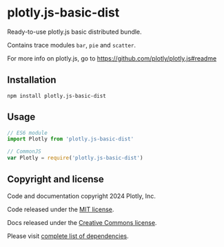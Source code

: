 # plotly.js-basic-dist

Ready-to-use plotly.js basic distributed bundle.

Contains trace modules `bar`, `pie` and `scatter`.

For more info on plotly.js, go to https://github.com/plotly/plotly.js#readme

## Installation

```
npm install plotly.js-basic-dist
```
## Usage

```js
// ES6 module
import Plotly from 'plotly.js-basic-dist'

// CommonJS
var Plotly = require('plotly.js-basic-dist')
```

## Copyright and license

Code and documentation copyright 2024 Plotly, Inc.

Code released under the [MIT license](https://github.com/plotly/plotly.js/blob/master/LICENSE).

Docs released under the [Creative Commons license](https://github.com/plotly/documentation/blob/source/LICENSE).

Please visit [complete list of dependencies](https://www.npmjs.com/package/plotly.js/v/2.30.0?activeTab=dependencies).